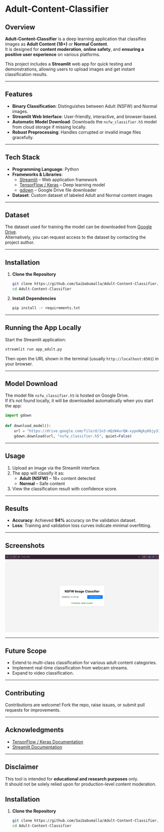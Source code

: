# Adult-Content-Classifier

## Overview
**Adult-Content-Classifier** is a deep learning application that classifies images as **Adult Content (18+)** or **Normal Content**.  
It is designed for **content moderation**, **online safety**, and **ensuring a positive user experience** on various platforms.  

This project includes a **Streamlit** web app for quick testing and demonstrations, allowing users to upload images and get instant classification results.

---

## Features
- **Binary Classification**: Distinguishes between Adult (NSFW) and Normal images.
- **Streamlit Web Interface**: User-friendly, interactive, and browser-based.
- **Automatic Model Download**: Downloads the `nsfw_classifier.h5` model from cloud storage if missing locally.
- **Robust Preprocessing**: Handles corrupted or invalid image files gracefully.

---

## Tech Stack
- **Programming Language**: Python
- **Frameworks & Libraries**:
  - [Streamlit](https://streamlit.io/) – Web application framework
  - [TensorFlow / Keras](https://www.tensorflow.org/) – Deep learning model
  - [gdown](https://pypi.org/project/gdown/) – Google Drive file downloader
- **Dataset**: Custom dataset of labeled Adult and Normal content images

---

## Dataset
The dataset used for training the model can be downloaded from [Google Drive](https://drive.google.com/drive/folders/1uY0FXh8dn4QBMK_g0-cgqASodXwc6Q_R?usp=drive_link).  
Alternatively, you can request access to the dataset by contacting the project author.

---

## Installation

1. **Clone the Repository**
   ```bash
   git clone https://github.com/Saibabumalla/Adult-Content-Classifier.git
   cd Adult-Content-Classifier
   ```

2. **Install Dependencies**
   ```bash
   pip install -r requirements.txt
   ```

---

## Running the App Locally
Start the Streamlit application:
```bash
streamlit run app_adult.py
```

Then open the URL shown in the terminal (usually `http://localhost:8501`) in your browser.

---

## Model Download
The model file `nsfw_classifier.h5` is hosted on Google Drive.  
If it’s not found locally, it will be downloaded automatically when you start the app:
```python
import gdown

def download_model():
    url = "https://drive.google.com/file/d/1n3-mQzW4urQW-xypoNgky6bjy33NXeTp/view?usp=sharing"
    gdown.download(url, "nsfw_classifier.h5", quiet=False)
```

---

## Usage
1. Upload an image via the Streamlit interface.
2. The app will classify it as:
   - **Adult (NSFW)** – 18+ content detected
   - **Normal** – Safe content
3. View the classification result with confidence score.

---

## Results
- **Accuracy**: Achieved **94%** accuracy on the validation dataset.
- **Loss**: Training and validation loss curves indicate minimal overfitting.

---

## Screenshots
![Result Screenshot](result.png)

---

## Future Scope
- Extend to multi-class classification for various adult content categories.
- Implement real-time classification from webcam streams.
- Expand to video classification.

---

## Contributing
Contributions are welcome! Fork the repo, raise issues, or submit pull requests for improvements.

---

## Acknowledgments
- [TensorFlow / Keras Documentation](https://www.tensorflow.org/)
- [Streamlit Documentation](https://docs.streamlit.io/)

---

## Disclaimer
This tool is intended for **educational and research purposes** only.  
It should not be solely relied upon for production-level content moderation.


## Installation

1. **Clone the Repository**
   ```bash
   git clone https://github.com/Saibabumalla/Adult-Content-Classifier.git
   cd Adult-Content-Classifier
